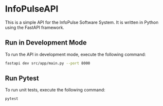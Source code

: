 # InfoPulseAPI
This is a simple API for the InfoPulse Software System. It is written in Python using the FastAPI framework.

## Run in Development Mode
To run the API in development mode, execute the following command:
```bash
fastapi dev src/app/main.py --port 8000
```

## Run Pytest
To run unit tests, execute the following command:
```bash
pytest
```